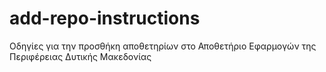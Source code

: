 # add-repo-instructions
Οδηγίες για την προσθήκη αποθετηρίων στο Αποθετήριο Εφαρμογών της Περιφέρειας Δυτικής Μακεδονίας
